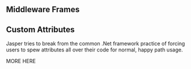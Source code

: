 <!--title:Jasper Middleware-->

## Middleware Frames

## Custom Attributes

Jasper tries to break from the common .Net framework practice of forcing users to spew
attributes all over their code for normal, happy path usage.

MORE HERE